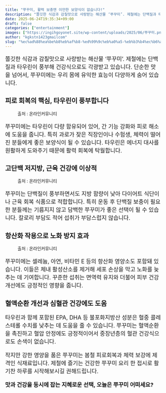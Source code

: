 ```yaml
---
title: "쭈꾸미, 활력 보충엔 이만한 보양식이 없습니다!"
description: "쫄깃한 식감과 감칠맛으로 사랑받는 해산물 ‘쭈꾸미’. 제철에는 단백질과 타우린이 풍부해 건강식으로도 각광받고 있습니다. 단순한 맛을 넘어서, 쭈꾸미에는 우리 몸에 유익한 효능이 다양하게 숨어 있습니다."
date: 2025-06-24T19:35:34+09:00
draft: false
categories: ["entertainment"]
images: ["https://ingihgoyonet.site/wp-content/uploads/2025/06/쭈꾸미.png", "https://ingihgoyonet.site/wp-content/uploads/2025/06/쭈꾸미효능.png", "https://ingihgoyonet.site/wp-content/uploads/2025/06/쭈꾸미쌈-683x1024.png"]
author: "kgkstn1423gmailcom"
slug: "%ec%ad%88%ea%be%b8%eb%af%b8-%ed%99%9c%eb%a0%a5-%eb%b3%b4%ec%b6%a9%ec%97%94-%ec%9d%b4%eb%a7%8c%ed%95%9c-%eb%b3%b4%ec%96%91%ec%8b%9d%ec%9d%b4-%ec%97%86%ec%8a%b5%eb%8b%88%eb%8b%a4"
---
```


<p style="font-size:18px">쫄깃한 식감과 감칠맛으로 사랑받는 해산물 ‘쭈꾸미’. 제철에는 단백질과 타우린이 풍부해 건강식으로도 각광받고 있습니다. 단순한 맛을 넘어서, 쭈꾸미에는 우리 몸에 유익한 효능이 다양하게 숨어 있습니다.</p> <h2 >피로 회복의 핵심, 타우린이 풍부합니다</h2> <figure ><img src="https://ingihgoyonet.site/wp-content/uploads/2025/06/쭈꾸미.png" alt="" style="aspect-ratio:16/9;object-fit:cover"/><figcaption >출처 : 온라인커뮤니티</figcaption></figure> <p style="font-size:18px">쭈꾸미에는 타우린이 다량 함유되어 있어, 간 기능 강화와 피로 해소에 도움을 줍니다. 특히 과로가 잦은 직장인이나 수험생, 체력이 떨어진 분들에게 좋은 보양식이 될 수 있습니다. 타우린은 에너지 대사를 원활하게 도와주기 때문에 활력 회복에 탁월합니다.</p> <h2 >고단백 저지방, 근육 건강에 이상적</h2> <figure ><img src="https://ingihgoyonet.site/wp-content/uploads/2025/06/쭈꾸미효능.png" alt="" style="aspect-ratio:16/9;object-fit:cover"/><figcaption >출처 : 온라인커뮤니티</figcaption></figure> <p style="font-size:18px">쭈꾸미는 단백질이 풍부하면서도 지방 함량이 낮아 다이어트 식단이나 근육 회복 식품으로 적합합니다. 특히 운동 후 단백질 보충이 필요한 분들께는 기름지지 않고 담백한 쭈꾸미가 좋은 선택이 될 수 있습니다. 칼로리 부담도 적어 섭취가 부담스럽지 않습니다.</p> <h2 >항산화 작용으로 노화 방지 효과</h2> <figure ><img src="https://ingihgoyonet.site/wp-content/uploads/2025/06/쭈꾸미쌈-683x1024.png" alt="" style="aspect-ratio:16/9;object-fit:cover"/><figcaption >출처 : 온라인커뮤니티</figcaption></figure> <p style="font-size:18px">쭈꾸미에는 셀레늄, 아연, 비타민 E 등의 항산화 영양소도 포함돼 있습니다. 이들은 체내 활성산소를 제거해 세포 손상을 막고 노화를 늦추는 데 기여합니다. 꾸준한 섭취는 면역력 유지와 더불어 피부 건강 개선에도 긍정적인 영향을 줍니다.</p> <h2 >혈액순환 개선과 심혈관 건강에도 도움</h2> <p style="font-size:18px">타우린과 함께 포함된 EPA, DHA 등 불포화지방산 성분은 혈중 콜레스테롤 수치를 낮추는 데 도움을 줄 수 있습니다. 쭈꾸미는 혈액순환을 촉진하고 혈압 안정에도 긍정적이어서 중장년층의 혈관 건강식으로도 손색이 없습니다.</p> <p style="font-size:18px">작지만 강한 영양을 품은 쭈꾸미는 봄철 피로회복과 체력 보강에 제격인 식재료입니다. 제철에 즐기는 건강한 쭈꾸미 요리 한 접시로 활기찬 하루를 시작해보시길 권해드립니다.</p> <p style="font-size:18px"><strong>맛과 건강을 동시에 잡는 지혜로운 선택, 오늘은 쭈꾸미 어떠세요?</strong></p>